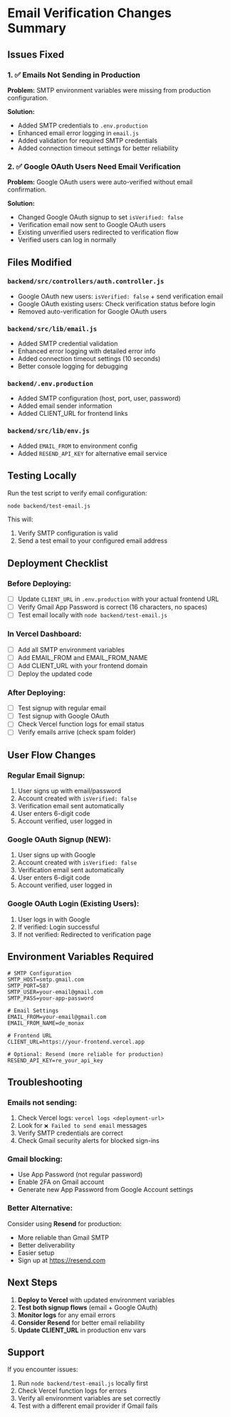 # Email Verification Changes Summary

## Issues Fixed

### 1. ✅ Emails Not Sending in Production
**Problem:** SMTP environment variables were missing from production configuration.

**Solution:**
- Added SMTP credentials to `.env.production`
- Enhanced email error logging in `email.js`
- Added validation for required SMTP credentials
- Added connection timeout settings for better reliability

### 2. ✅ Google OAuth Users Need Email Verification
**Problem:** Google OAuth users were auto-verified without email confirmation.

**Solution:**
- Changed Google OAuth signup to set `isVerified: false`
- Verification email now sent to Google OAuth users
- Existing unverified users redirected to verification flow
- Verified users can log in normally

## Files Modified

### `backend/src/controllers/auth.controller.js`
- Google OAuth new users: `isVerified: false` + send verification email
- Google OAuth existing users: Check verification status before login
- Removed auto-verification for Google OAuth users

### `backend/src/lib/email.js`
- Added SMTP credential validation
- Enhanced error logging with detailed error info
- Added connection timeout settings (10 seconds)
- Better console logging for debugging

### `backend/.env.production`
- Added SMTP configuration (host, port, user, password)
- Added email sender information
- Added CLIENT_URL for frontend links

### `backend/src/lib/env.js`
- Added `EMAIL_FROM` to environment config
- Added `RESEND_API_KEY` for alternative email service

## Testing Locally

Run the test script to verify email configuration:

```bash
node backend/test-email.js
```

This will:
1. Verify SMTP configuration is valid
2. Send a test email to your configured email address

## Deployment Checklist

### Before Deploying:

- [ ] Update `CLIENT_URL` in `.env.production` with your actual frontend URL
- [ ] Verify Gmail App Password is correct (16 characters, no spaces)
- [ ] Test email locally with `node backend/test-email.js`

### In Vercel Dashboard:

- [ ] Add all SMTP environment variables
- [ ] Add EMAIL_FROM and EMAIL_FROM_NAME
- [ ] Add CLIENT_URL with your frontend domain
- [ ] Deploy the updated code

### After Deploying:

- [ ] Test signup with regular email
- [ ] Test signup with Google OAuth
- [ ] Check Vercel function logs for email status
- [ ] Verify emails arrive (check spam folder)

## User Flow Changes

### Regular Email Signup:
1. User signs up with email/password
2. Account created with `isVerified: false`
3. Verification email sent automatically
4. User enters 6-digit code
5. Account verified, user logged in

### Google OAuth Signup (NEW):
1. User signs up with Google
2. Account created with `isVerified: false`
3. Verification email sent automatically
4. User enters 6-digit code
5. Account verified, user logged in

### Google OAuth Login (Existing Users):
1. User logs in with Google
2. If verified: Login successful
3. If not verified: Redirected to verification page

## Environment Variables Required

```env
# SMTP Configuration
SMTP_HOST=smtp.gmail.com
SMTP_PORT=587
SMTP_USER=your-email@gmail.com
SMTP_PASS=your-app-password

# Email Settings
EMAIL_FROM=your-email@gmail.com
EMAIL_FROM_NAME=de_monax

# Frontend URL
CLIENT_URL=https://your-frontend.vercel.app

# Optional: Resend (more reliable for production)
RESEND_API_KEY=re_your_api_key
```

## Troubleshooting

### Emails not sending:
1. Check Vercel logs: `vercel logs <deployment-url>`
2. Look for `❌ Failed to send email` messages
3. Verify SMTP credentials are correct
4. Check Gmail security alerts for blocked sign-ins

### Gmail blocking:
- Use App Password (not regular password)
- Enable 2FA on Gmail account
- Generate new App Password from Google Account settings

### Better Alternative:
Consider using **Resend** for production:
- More reliable than Gmail SMTP
- Better deliverability
- Easier setup
- Sign up at https://resend.com

## Next Steps

1. **Deploy to Vercel** with updated environment variables
2. **Test both signup flows** (email + Google OAuth)
3. **Monitor logs** for any email errors
4. **Consider Resend** for better email reliability
5. **Update CLIENT_URL** in production env vars

## Support

If you encounter issues:
1. Run `node backend/test-email.js` locally first
2. Check Vercel function logs for errors
3. Verify all environment variables are set correctly
4. Test with a different email provider if Gmail fails
